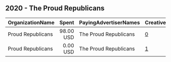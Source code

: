 ## 2020 - The Proud Republicans 
|OrganizationName|Spent|PayingAdvertiserNames|CreativeUrls|Impressions|Genders|AgeBrackets|CountryCodes|BillingAddresses|CandidateBallotInformation|
|:---|---:|:---|:---|---:|:---|:---|:---|:---|:---|
|Proud Republicans|98.00 USD|The Proud Republicans|[0](https://www.snap.com/political-ads/asset/572fdb81da98f267523c30a2c478237f25c6703e964ebe4f329ab93242c241b8?mediaType=mp4)|58,083||18+|united states|US||
|Proud Republicans|0.00 USD|The Proud Republicans|[1](https://www.snap.com/political-ads/asset/f2dfe6b6eedd6a671369ac39c8c3285a28ee4c0fb8b84c9816e4a2a30b2cd1d7?mediaType=mp4)|237||18+|united states|US||
